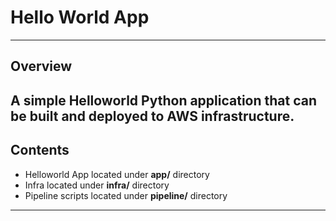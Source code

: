 # Hello World App
---
## Overview
A simple Helloworld Python application that can be built and deployed to AWS infrastructure.
---
## Contents
* Helloworld App located under **app/** directory
* Infra located under **infra/** directory
* Pipeline scripts located under **pipeline/** directory
---

